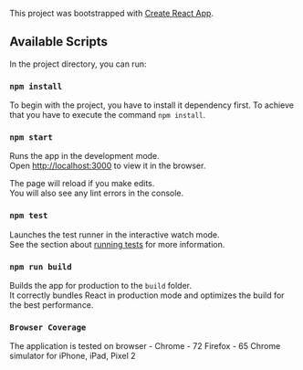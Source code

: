 This project was bootstrapped with [Create React App](https://github.com/facebook/create-react-app).

## Available Scripts

In the project directory, you can run:

### `npm install`

To begin with the project, you have to install it dependency first. To achieve that you have to execute the command `npm install`.

### `npm start`

Runs the app in the development mode.<br>
Open [http://localhost:3000](http://localhost:3000) to view it in the browser.

The page will reload if you make edits.<br>
You will also see any lint errors in the console.

### `npm test`

Launches the test runner in the interactive watch mode.<br>
See the section about [running tests](https://facebook.github.io/create-react-app/docs/running-tests) for more information.

### `npm run build`

Builds the app for production to the `build` folder.<br>
It correctly bundles React in production mode and optimizes the build for the best performance.

### `Browser Coverage`

The application is tested on browser -
Chrome - 72
Firefox - 65
Chrome simulator for iPhone, iPad, Pixel 2

